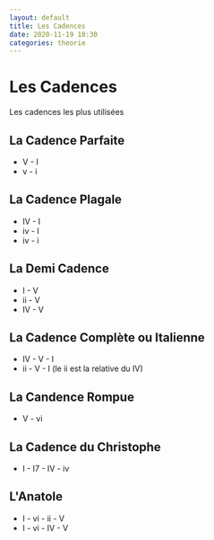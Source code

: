 ```yaml
---
layout: default
title: Les Cadences
date: 2020-11-19 10:30
categories: theorie
---
```


# Les Cadences

Les cadences les plus utilisées

## La Cadence Parfaite

* V - I
* v - i

## La Cadence Plagale

* IV - I
* iv - I
* iv - i

## La Demi Cadence

* I - V
* ii - V
* IV - V

## La Cadence Complète ou Italienne

* IV - V - I
* ii - V - I (le ii est la relative du IV)

## La Candence Rompue

* V - vi

## La Cadence du Christophe

* I - I7 - IV - iv

## L'Anatole

* I - vi - ii - V
* I - vi - IV - V